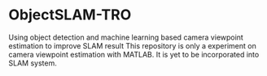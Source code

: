 # ObjectSLAM-TRO
Using object detection and machine learning based camera viewpoint estimation to improve SLAM result
This repository is only a experiment on camera viewpoint estimation with MATLAB. It is yet to be incorporated into SLAM system.
